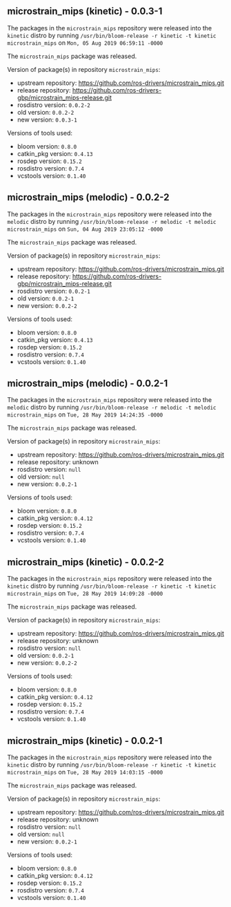 ## microstrain_mips (kinetic) - 0.0.3-1

The packages in the `microstrain_mips` repository were released into the `kinetic` distro by running `/usr/bin/bloom-release -r kinetic -t kinetic microstrain_mips` on `Mon, 05 Aug 2019 06:59:11 -0000`

The `microstrain_mips` package was released.

Version of package(s) in repository `microstrain_mips`:

- upstream repository: https://github.com/ros-drivers/microstrain_mips.git
- release repository: https://github.com/ros-drivers-gbp/microstrain_mips-release.git
- rosdistro version: `0.0.2-2`
- old version: `0.0.2-2`
- new version: `0.0.3-1`

Versions of tools used:

- bloom version: `0.8.0`
- catkin_pkg version: `0.4.13`
- rosdep version: `0.15.2`
- rosdistro version: `0.7.4`
- vcstools version: `0.1.40`


## microstrain_mips (melodic) - 0.0.2-2

The packages in the `microstrain_mips` repository were released into the `melodic` distro by running `/usr/bin/bloom-release -r melodic -t melodic microstrain_mips` on `Sun, 04 Aug 2019 23:05:12 -0000`

The `microstrain_mips` package was released.

Version of package(s) in repository `microstrain_mips`:

- upstream repository: https://github.com/ros-drivers/microstrain_mips.git
- release repository: https://github.com/ros-drivers-gbp/microstrain_mips-release.git
- rosdistro version: `0.0.2-1`
- old version: `0.0.2-1`
- new version: `0.0.2-2`

Versions of tools used:

- bloom version: `0.8.0`
- catkin_pkg version: `0.4.13`
- rosdep version: `0.15.2`
- rosdistro version: `0.7.4`
- vcstools version: `0.1.40`


## microstrain_mips (melodic) - 0.0.2-1

The packages in the `microstrain_mips` repository were released into the `melodic` distro by running `/usr/bin/bloom-release -r melodic -t melodic microstrain_mips` on `Tue, 28 May 2019 14:24:35 -0000`

The `microstrain_mips` package was released.

Version of package(s) in repository `microstrain_mips`:

- upstream repository: https://github.com/ros-drivers/microstrain_mips.git
- release repository: unknown
- rosdistro version: `null`
- old version: `null`
- new version: `0.0.2-1`

Versions of tools used:

- bloom version: `0.8.0`
- catkin_pkg version: `0.4.12`
- rosdep version: `0.15.2`
- rosdistro version: `0.7.4`
- vcstools version: `0.1.40`


## microstrain_mips (kinetic) - 0.0.2-2

The packages in the `microstrain_mips` repository were released into the `kinetic` distro by running `/usr/bin/bloom-release -r kinetic -t kinetic microstrain_mips` on `Tue, 28 May 2019 14:09:28 -0000`

The `microstrain_mips` package was released.

Version of package(s) in repository `microstrain_mips`:

- upstream repository: https://github.com/ros-drivers/microstrain_mips.git
- release repository: unknown
- rosdistro version: `null`
- old version: `0.0.2-1`
- new version: `0.0.2-2`

Versions of tools used:

- bloom version: `0.8.0`
- catkin_pkg version: `0.4.12`
- rosdep version: `0.15.2`
- rosdistro version: `0.7.4`
- vcstools version: `0.1.40`


## microstrain_mips (kinetic) - 0.0.2-1

The packages in the `microstrain_mips` repository were released into the `kinetic` distro by running `/usr/bin/bloom-release -r kinetic -t kinetic microstrain_mips` on `Tue, 28 May 2019 14:03:15 -0000`

The `microstrain_mips` package was released.

Version of package(s) in repository `microstrain_mips`:

- upstream repository: https://github.com/ros-drivers/microstrain_mips.git
- release repository: unknown
- rosdistro version: `null`
- old version: `null`
- new version: `0.0.2-1`

Versions of tools used:

- bloom version: `0.8.0`
- catkin_pkg version: `0.4.12`
- rosdep version: `0.15.2`
- rosdistro version: `0.7.4`
- vcstools version: `0.1.40`


